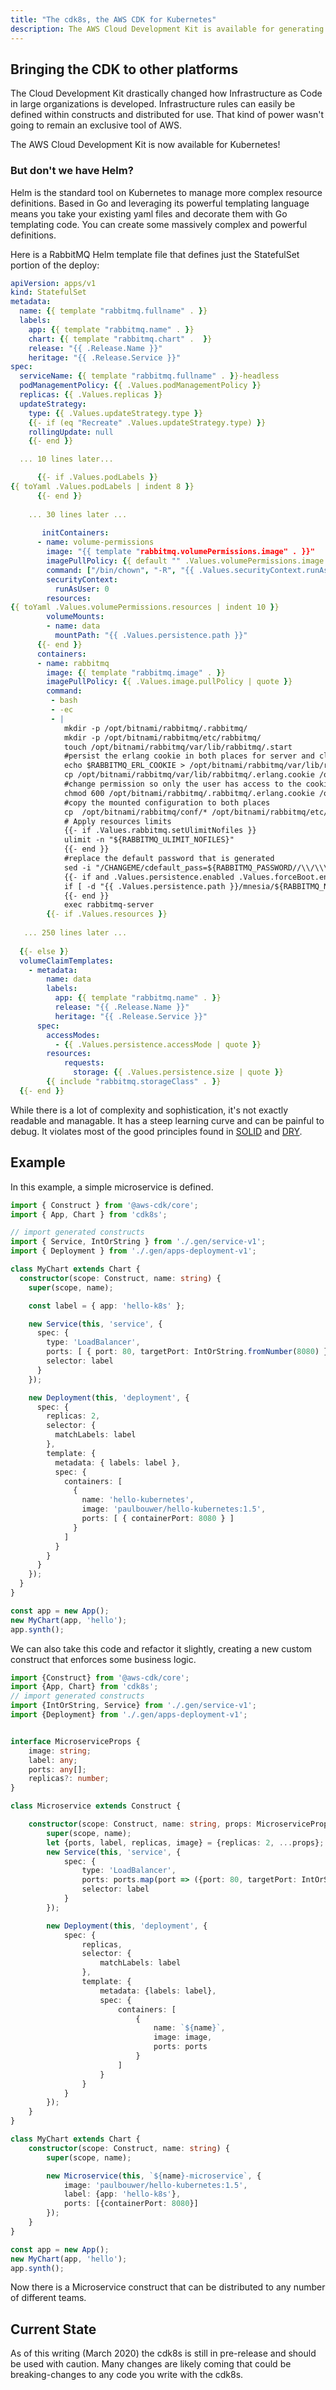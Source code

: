 ```yaml
---
title: "The cdk8s, the AWS CDK for Kubernetes"
description: The AWS Cloud Development Kit is available for generating Kubernetes resource definitions
---
```


## Bringing the CDK to other platforms

The Cloud Development Kit drastically changed how Infrastructure as Code in large organizations is developed.
 Infrastructure rules can easily be defined within constructs and distributed for use. 
 That kind of power wasn't going to remain an exclusive tool of AWS.
  
The AWS Cloud Development Kit is now available for Kubernetes! 

### But don't we have Helm?

Helm is the standard tool on Kubernetes to manage more complex resource definitions. 
Based in Go and leveraging its powerful templating language means you take your existing yaml files 
and decorate them with Go templating code. 
You can create some massively complex and powerful definitions.

Here is a RabbitMQ Helm template file that defines just the StatefulSet portion of the deploy:

```yaml
apiVersion: apps/v1
kind: StatefulSet
metadata:
  name: {{ template "rabbitmq.fullname" . }}
  labels:
    app: {{ template "rabbitmq.name" . }}
    chart: {{ template "rabbitmq.chart" .  }}
    release: "{{ .Release.Name }}"
    heritage: "{{ .Release.Service }}"
spec:
  serviceName: {{ template "rabbitmq.fullname" . }}-headless
  podManagementPolicy: {{ .Values.podManagementPolicy }}
  replicas: {{ .Values.replicas }}
  updateStrategy:
    type: {{ .Values.updateStrategy.type }}
    {{- if (eq "Recreate" .Values.updateStrategy.type) }}
    rollingUpdate: null
    {{- end }}

  ... 10 lines later...

      {{- if .Values.podLabels }}
{{ toYaml .Values.podLabels | indent 8 }}
      {{- end }}
    
    ... 30 lines later ...
    
       initContainers:
      - name: volume-permissions
        image: "{{ template "rabbitmq.volumePermissions.image" . }}"
        imagePullPolicy: {{ default "" .Values.volumePermissions.image.pullPolicy | quote }}
        command: ["/bin/chown", "-R", "{{ .Values.securityContext.runAsUser }}:{{ .Values.securityContext.fsGroup }}", "{{ .Values.persistence.path }}"]
        securityContext:
          runAsUser: 0
        resources:
{{ toYaml .Values.volumePermissions.resources | indent 10 }}
        volumeMounts:
        - name: data
          mountPath: "{{ .Values.persistence.path }}"
      {{- end }}
      containers:
      - name: rabbitmq
        image: {{ template "rabbitmq.image" . }}
        imagePullPolicy: {{ .Values.image.pullPolicy | quote }}
        command:
         - bash
         - -ec
         - |
            mkdir -p /opt/bitnami/rabbitmq/.rabbitmq/
            mkdir -p /opt/bitnami/rabbitmq/etc/rabbitmq/
            touch /opt/bitnami/rabbitmq/var/lib/rabbitmq/.start
            #persist the erlang cookie in both places for server and cli tools
            echo $RABBITMQ_ERL_COOKIE > /opt/bitnami/rabbitmq/var/lib/rabbitmq/.erlang.cookie
            cp /opt/bitnami/rabbitmq/var/lib/rabbitmq/.erlang.cookie /opt/bitnami/rabbitmq/.rabbitmq/
            #change permission so only the user has access to the cookie file
            chmod 600 /opt/bitnami/rabbitmq/.rabbitmq/.erlang.cookie /opt/bitnami/rabbitmq/var/lib/rabbitmq/.erlang.cookie
            #copy the mounted configuration to both places
            cp  /opt/bitnami/rabbitmq/conf/* /opt/bitnami/rabbitmq/etc/rabbitmq
            # Apply resources limits
            {{- if .Values.rabbitmq.setUlimitNofiles }}
            ulimit -n "${RABBITMQ_ULIMIT_NOFILES}"
            {{- end }}
            #replace the default password that is generated
            sed -i "/CHANGEME/cdefault_pass=${RABBITMQ_PASSWORD//\\/\\\\}" /opt/bitnami/rabbitmq/etc/rabbitmq/rabbitmq.conf
            {{- if and .Values.persistence.enabled .Values.forceBoot.enabled }}
            if [ -d "{{ .Values.persistence.path }}/mnesia/${RABBITMQ_NODENAME}" ]; then rabbitmqctl force_boot; fi
            {{- end }}
            exec rabbitmq-server
        {{- if .Values.resources }}
   
   ... 250 lines later ...
   
  {{- else }}
  volumeClaimTemplates:
    - metadata:
        name: data
        labels:
          app: {{ template "rabbitmq.name" . }}
          release: "{{ .Release.Name }}"
          heritage: "{{ .Release.Service }}"
      spec:
        accessModes:
          - {{ .Values.persistence.accessMode | quote }}
        resources:
            requests:
              storage: {{ .Values.persistence.size | quote }}
        {{ include "rabbitmq.storageClass" . }}
  {{- end }}

```

While there is a lot of complexity and sophistication, it's not exactly readable and managable.
 It has a steep learning curve and can be painful to debug. It violates most of the good principles found in [SOLID](https://en.wikipedia.org/wiki/SOLID) and [DRY](https://en.wikipedia.org/wiki/Don%27t_repeat_yourself).

## Example

In this example, a simple microservice is defined. 

```typescript
import { Construct } from '@aws-cdk/core';
import { App, Chart } from 'cdk8s';

// import generated constructs
import { Service, IntOrString } from './.gen/service-v1';
import { Deployment } from './.gen/apps-deployment-v1';

class MyChart extends Chart {
  constructor(scope: Construct, name: string) {
    super(scope, name);

    const label = { app: 'hello-k8s' };

    new Service(this, 'service', {
      spec: {
        type: 'LoadBalancer',
        ports: [ { port: 80, targetPort: IntOrString.fromNumber(8080) } ],
        selector: label
      }
    });

    new Deployment(this, 'deployment', {
      spec: {
        replicas: 2,
        selector: {
          matchLabels: label
        },
        template: {
          metadata: { labels: label },
          spec: {
            containers: [
              {
                name: 'hello-kubernetes',
                image: 'paulbouwer/hello-kubernetes:1.5',
                ports: [ { containerPort: 8080 } ]
              }
            ]
          }
        }
      }
    });
  }
}

const app = new App();
new MyChart(app, 'hello');
app.synth();
```

We can also take this code and refactor it slightly, creating a new custom construct that enforces some business logic.

```typescript
import {Construct} from '@aws-cdk/core';
import {App, Chart} from 'cdk8s';
// import generated constructs
import {IntOrString, Service} from './.gen/service-v1';
import {Deployment} from './.gen/apps-deployment-v1';


interface MicroserviceProps {
    image: string;
    label: any;
    ports: any[];
    replicas?: number;
}

class Microservice extends Construct {

    constructor(scope: Construct, name: string, props: MicroserviceProps) {
        super(scope, name);
        let {ports, label, replicas, image} = {replicas: 2, ...props};
        new Service(this, 'service', {
            spec: {
                type: 'LoadBalancer',
                ports: ports.map(port => ({port: 80, targetPort: IntOrString.fromNumber(port.containerPort)})),
                selector: label
            }
        });

        new Deployment(this, 'deployment', {
            spec: {
                replicas,
                selector: {
                    matchLabels: label
                },
                template: {
                    metadata: {labels: label},
                    spec: {
                        containers: [
                            {
                                name: `${name}`,
                                image: image,
                                ports: ports
                            }
                        ]
                    }
                }
            }
        });
    }
}

class MyChart extends Chart {
    constructor(scope: Construct, name: string) {
        super(scope, name);

        new Microservice(this, `${name}-microservice`, {
            image: 'paulbouwer/hello-kubernetes:1.5',
            label: {app: 'hello-k8s'},
            ports: [{containerPort: 8080}]
        });
    }
}

const app = new App();
new MyChart(app, 'hello');
app.synth();
```

Now there is a Microservice construct that can be distributed to any number of different teams. 

## Current State

As of this writing (March 2020) the cdk8s is still in pre-release and should be used with caution. Many changes are likely coming that could be breaking-changes to any code you write with the cdk8s.
